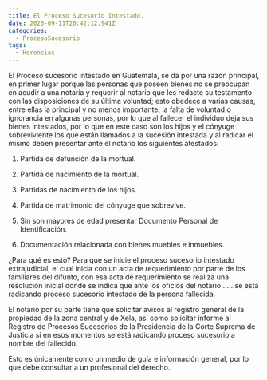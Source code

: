 ```yaml
---
title: El Proceso Sucesorio Intestado.
date: 2025-09-11T20:42:12.941Z
categories:
  - ProcesoSucesorio
tags:
  - Herencias
---
```

El Proceso sucesorio intestado en Guatemala, se da por una razón principal, en primer lugar porque las personas que poseen bienes no se preocupan en acudir a una notaría y requerir al notario que les redacte su testamento con las disposiciones de su última voluntad; esto obedece a varias causas, entre ellas la principal y no menos importante, la falta de voluntad o ignorancia en algunas personas, por lo que al fallecer el individuo deja sus bienes intestados, por lo que en este caso son los hijos y el cónyuge sobreviviente los que están llamados a la sucesión intestada y al radicar el mismo deben presentar ante el notario los siguientes atestados:  

1. Partida de defunción de la mortual.

2. Partida de nacimiento de la mortual.

3. Partidas de nacimiento de los hijos.

4. Partida de matrimonio del cónyuge que sobrevive.

5. Sin son mayores de edad presentar Documento Personal de Identificación.

2. Documentación relacionada con bienes muebles e inmuebles. 

¿Para qué es esto? Para que se inicie el proceso sucesorio intestado extrajudicial, el cual inicia con un acta de requerimiento por parte de los familiares del difunto, con esa acta de requerimiento se realiza una resolución inicial donde se indica que ante los oficios del notario ......se está radicando proceso sucesorio intestado de la persona fallecida. 

El notario por su parte tiene que solicitar avisos al registro general de la propiedad de la zona central y de Xela, así como solicitar informe al Registro de Procesos Sucesorios de la Presidencia de la Corte Suprema de Justicia si en esos momentos se está radicando proceso sucesorio a nombre del fallecido.

Esto es únicamente como un medio de guía e información general, por lo que debe consultar a un profesional del derecho.